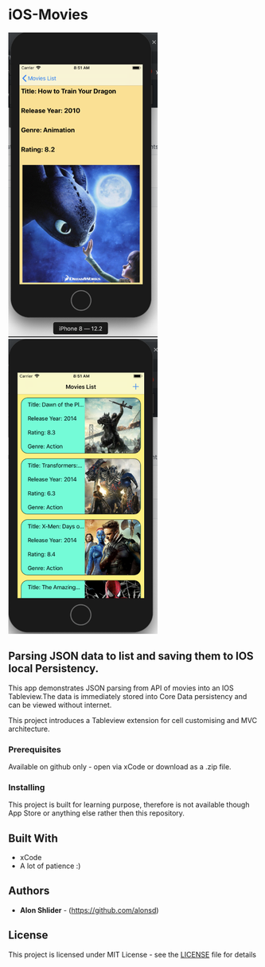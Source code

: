 # iOS-Movies

<img src="https://github.com/alonsd/MoviesPersistancy/blob/master/MovieDetailsVC.png" width="300"/>           <img src="https://github.com/alonsd/MoviesPersistancy/blob/master/MoviesTableview.png" width="300"/>


## Parsing JSON data to list and saving them to IOS local Persistency.

This app demonstrates JSON parsing from API of movies into an IOS Tableview.The data is immediately stored into Core Data persistency and can be viewed without internet.

This project introduces a Tableview extension for cell customising and MVC architecture.

### Prerequisites
Available on github only - open via xCode or download as a .zip file. 

### Installing
This project is built for learning purpose, therefore is not available though App Store or anything else rather then this repository.

## Built With

- xCode
- A lot of patience :)

## Authors

* **Alon Shlider** - (https://github.com/alonsd)

## License

This project is licensed under MIT License - see the [LICENSE](LICENSE) file for details


